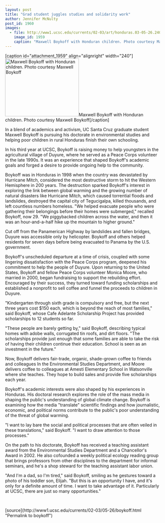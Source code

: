 ```yaml
---
layout: post
title: "Grad student juggles studies and solidarity work"
author: Jennifer McNulty
post_id: 1960
images:
  - file: http://www1.ucsc.edu/currents/02-03/art/honduras.03-05-26.240.jpg
    image_id: 1959
    caption: "Maxwell Boykoff with Honduran children. Photo courtesy Maxwell Boykoff"
---
```


[caption id="attachment_1959" align="alignright" width="240"]<a href="http://localhost/mysite/wp-content/uploads/2003/05/honduras.03-05-26.240.jpg"><img class="size-full wp-image-1959" src="http://localhost/mysite/wp-content/uploads/2003/05/honduras.03-05-26.240.jpg" alt="Maxwell Boykoff with Honduran children. Photo courtesy Maxwell Boykoff" width="240" height="188" /></a>Maxwell Boykoff with Honduran children. Photo courtesy Maxwell Boykoff[/caption]
<p>
  In a blend of academics and activism, UC Santa Cruz graduate student Maxwell Boykoff is pursuing his doctorate in environmental studies and helping poor children in rural Honduras finish their own schooling.
</p>
<p>
  In his third year at UCSC, Boykoff is raising money to help youngsters in the agricultural village of Duyure, where he served as a Peace Corps volunteer in the late 1990s. It was an experience that shaped Boykoff's academic goals and forged a desire to provide ongoing help to the community.
</p>
<p>
  Boykoff was in Honduras in 1998 when the country was devastated by Hurricane Mitch, considered the most destructive storm to hit the Western Hemisphere in 200 years. The destruction sparked Boykoff's interest in exploring the link between global warming and the growing number of natural disasters like Hurricane Mitch, which caused torrential floods and landslides, destroyed the capital city of Tegucigalpa, killed thousands, and left countless numbers homeless. "We helped evacuate people who were gathering their belongings before their homes were submerged," recalled Boykoff, now 29. "We piggybacked children across the water, and then it was an hour-and-a-half hike up the mountain to higher ground."
</p>
<p>
  Cut off from the Panamerican Highway by landslides and fallen bridges, Duyure was accessible only by helicopter. Boykoff and others helped residents for seven days before being evacuated to Panama by the U.S. government.
</p>
<p>
  Boykoff's unscheduled departure at a time of crisis, coupled with some lingering dissatisfaction with the Peace Corps program, deepened his commitment to help the people of Duyure. Upon returning to the United States, Boykoff and fellow Peace Corps volunteer Monica Moore, who married in 2000, began fundraising to support the rebuilding effort. Encouraged by their success, they turned toward funding scholarships and established a nonprofit to sell coffee and funnel the proceeds to children in Duyure.
</p>
<p>
  "Kindergarten through sixth grade is compulsory and free, but the next three years cost $150 each, which is beyond the reach of most families," said Boykoff, whose Cafe Adelante Scholarship Project has provided scholarships to 12 students so far.
</p>
<p>
  "These people are barely getting by," said Boykoff, describing typical homes with adobe walls, corrugated tin roofs, and dirt floors. "The scholarships provide just enough that some families are able to take the risk of having their children continue their education. School is seen as an investment in the future."
</p>
<p>
  Now, Boykoff delivers fair-trade, organic, shade-grown coffee to friends and colleagues In the Environmental Studies Department, and Moore delivers coffee to colleagues at Amesti Elementary School in Watsonville where she teaches. They hope to build sales and provide five scholarships each year.
</p>
<p>
  Boykoff's academic interests were also shaped by his experiences in Honduras. His doctoral research explores the role of the mass media in shaping the public's understanding of global climate change. Boykoff is examining how the media "translate" scientific findings and how journalistic, economic, and political norms contribute to the public's poor understanding of the threat of global warming.
</p>
<p>
  "I want to lay bare the social and political processes that are often veiled in these translations," said Boykoff. "I want to draw attention to those processes."
</p>
<p>
  On the path to his doctorate, Boykoff has received a teaching assistant award from the Environmental Studies Department and a Chancellor's Award in 2002. He also cofounded a weekly political ecology reading group that brings professors from other disciplines to the department for informal seminars, and he's a shop steward for the teaching assistant labor union.
</p>
<p>
  "And I'm a dad, so I'm tired," said Boykoff, smiling as he gestures toward a photo of his toddler son, Elijah. "But this is an opportunity I have, and it's only for a definite amount of time. I want to take advantage of it. Particularly at UCSC, there are just so many opportunities." <i><br></i>
</p>
<p>
  <br>

</p>
<p>

</p>
[source](http://www1.ucsc.edu/currents/02-03/05-26/boykoff.html "Permalink to boykoff")
